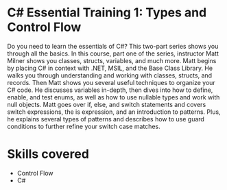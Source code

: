 # C# Essential Training 1: Types and Control Flow

Do you need to learn the essentials of C#? This two-part series shows you through all the basics. In this course, part one of the series, instructor Matt Milner shows you classes, structs, variables, and much more. Matt begins by placing C# in context with .NET, MSIL, and the Base Class Library. He walks you through understanding and working with classes, structs, and records. Then Matt shows you several useful techniques to organize your C# code. He discusses variables in-depth, then dives into how to define, enable, and test enums, as well as how to use nullable types and work with null objects. Matt goes over if, else, and switch statements and covers switch expressions, the is expression, and an introduction to patterns. Plus, he explains several types of patterns and describes how to use guard conditions to further refine your switch case matches.


# Skills covered
* Control Flow
* C#